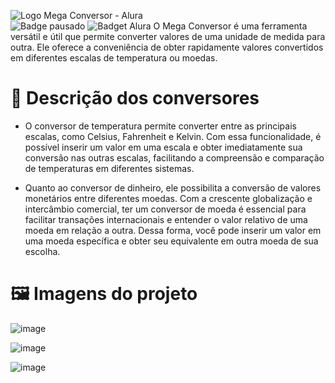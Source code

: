 ![Logo Mega Conversor - Alura](https://github.com/Manoelrev/MegaConversor_One_Challegens/assets/92553052/ba4c6a93-7c41-4313-8983-54af323f1156)<br>
![Badge pausado](https://img.shields.io/badge/Status-Pausado-BrighYellow?style=flat-square&color=EACE09)
![Badget Alura](https://d335luupugsy2.cloudfront.net/cms%2Ffiles%2F10224%2F1671211937Prancheta_8.png?utm_campaign=alura_latam_-_challenge_email_projeto_5_br&utm_medium=email&utm_source=RD+Station)
O Mega Conversor é uma ferramenta versátil e útil que permite converter valores de uma unidade de medida para outra. Ele oferece a conveniência de obter rapidamente valores convertidos em diferentes escalas de temperatura ou moedas.


# :hammer: Descrição dos conversores

- O conversor de temperatura permite converter entre as principais escalas, como Celsius, Fahrenheit e Kelvin. Com essa funcionalidade, é possível inserir um valor em uma escala e obter imediatamente sua conversão nas outras escalas, facilitando a compreensão e comparação de temperaturas em diferentes sistemas.

  
- Quanto ao conversor de dinheiro, ele possibilita a conversão de valores monetários entre diferentes moedas. Com a crescente globalização e intercâmbio comercial, ter um conversor de moeda é essencial para facilitar transações internacionais e entender o valor relativo de uma moeda em relação a outra. Dessa forma, você pode inserir um valor em uma moeda específica e obter seu equivalente em outra moeda de sua escolha.

# 🖼️ Imagens do projeto
![image](https://github.com/Manoelrev/MegaConversor_One_Challegens/assets/92553052/6d4d421a-0fb6-46d0-80d8-f8b4c830398c)


![image](https://github.com/Manoelrev/MegaConversor_One_Challegens/assets/92553052/5a56d05b-c988-48bc-b675-cdbf7d047426)


![image](https://github.com/Manoelrev/MegaConversor_One_Challegens/assets/92553052/ff951a70-bcec-4ad9-abd9-9e6a5dc33a98)
